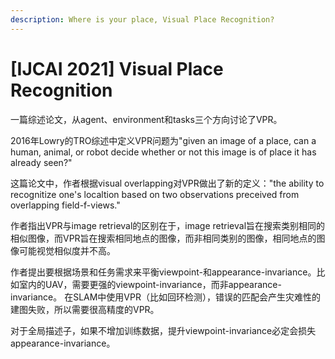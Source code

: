 ```yaml
---
description: Where is your place, Visual Place Recognition?
---
```


# \[IJCAI 2021] Visual Place Recognition

一篇综述论文，从agent、environment和tasks三个方向讨论了VPR。

2016年Lowry的TRO综述中定义VPR问题为"given an image of a place, can a human, animal, or robot decide whether or not this image is of place it has already seen?"

这篇论文中，作者根据visual overlapping对VPR做出了新的定义："the ability to recognitize one's localtion based on two observations preceived from overlapping field-f-views."&#x20;

作者指出VPR与image retrieval的区别在于，image retrieval旨在搜索类别相同的相似图像，而VPR旨在搜索相同地点的图像，而非相同类别的图像，相同地点的图像可能视觉相似度并不高。&#x20;

作者提出要根据场景和任务需求来平衡viewpoint-和appearance-invariance。比如室内的UAV，需要更强的viewpoint-invariance，而非appearance-invariance。 在SLAM中使用VPR（比如回环检测），错误的匹配会产生灾难性的建图失败，所以需要很高精度的VPR。&#x20;

对于全局描述子，如果不增加训练数据，提升viewpoint-invariance必定会损失appearance-invariance。
